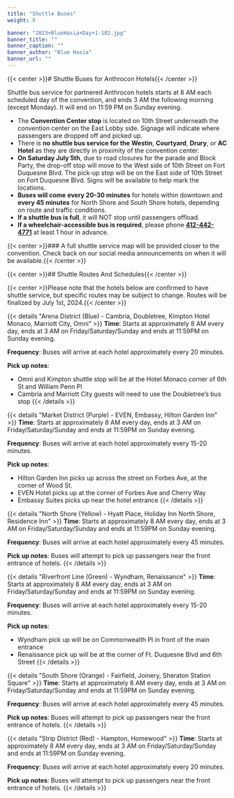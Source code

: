```yaml
---
title: "Shuttle Buses"
weight: 0

banner: "2023+BlueHasia+Day+1-102.jpg"
banner_title: ""
banner_caption: ""
banner_author: "Blue Hasia"
banner_url: ""
---
```


{{< center >}}# Shuttle Buses for Anthrocon Hotels{{< /center >}}

Shuttle bus service for partnered Anthrocon hotels starts at 8 AM each scheduled day of the convention, and ends 3 AM the following morning (except Monday). It will end on 11:59 PM on Sunday evening.

- The **Convention Center stop** is located on 10th Street underneath the convention center on the East Lobby side. Signage will indicate where passengers are dropped off and picked up.
- There is **no shuttle bus service for the** **Westin**, **Courtyard**, **Drury**, or **AC Hotel** as they are directly in proximity of the convention center.
- **On Saturday July 5th**, due to road closures for the parade and Block Party, the drop-off stop will move to the West side of 10th Street on Fort Duquesne Blvd. The pick-up stop will be on the East side of 10th Street on Fort Duquesne Blvd. Signs will be available to help mark the locations.
- **Buses will come** **every 20-30 minutes** for hotels within downtown and **every 45 minutes** for North Shore and South Shore hotels, depending on route and traffic conditions.
- **If a shuttle bus is full**, it will NOT stop until passengers offload.
- **If a wheelchair-accessible bus is required**, please phone [**412-442-4771**](tel:412-442-4771) at least 1 hour in advance.

{{< center >}}### A full shuttle service map will be provided closer to the convention. Check back on our social media announcements on when it will be available.{{< /center >}}

{{< center >}}## Shuttle Routes And Schedules{{< /center >}}

{{< center >}}Please note that the hotels below are confirmed to have shuttle service, but specific routes may be subject to change. Routes will be finalized by July 1st, 2024.{{< /center >}}

{{< details "Arena District (Blue) - Cambria, Doubletree, Kimpton Hotel Monaco, Marriott City, Omni" >}}
**Time**: Starts at approximately 8 AM every day, ends at 3 AM on Friday/Saturday/Sunday and ends at 11:59PM on Sunday evening.

**Frequency**: Buses will arrive at each hotel approximately every 20 minutes.

**Pick up notes**:

- Omni and Kimpton shuttle stop will be at the Hotel Monaco corner of 6th St and William Penn Pl
- Cambria and Marriott City guests will need to use the Doubletree’s bus stop
{{< /details >}}

{{< details "Market District (Purple) - EVEN, Embassy, Hilton Garden Inn" >}}
**Time**: Starts at approximately 8 AM every day, ends at 3 AM on Friday/Saturday/Sunday and ends at 11:59PM on Sunday evening.

**Frequency**: Buses will arrive at each hotel approximately every 15-20 minutes.

**Pick up notes**:

- Hilton Garden Inn picks up across the street on Forbes Ave, at the corner of Wood St.
- EVEN Hotel picks up at the corner of Forbes Ave and Cherry Way
- Embassy Suites picks up near the hotel entrance
{{< /details >}}

{{< details "North Shore (Yellow) - Hyatt Place, Holiday Inn North Shore, Residence Inn" >}}
**Time**: Starts at approximately 8 AM every day, ends at 3 AM on Friday/Saturday/Sunday and ends at 11:59PM on Sunday evening.

**Frequency**: Buses will arrive at each hotel approximately every 45 minutes.

**Pick up notes**: Buses will attempt to pick up passengers near the front entrance of hotels.
{{< /details >}}

{{< details "Riverfront Line (Green) - Wyndham, Renaissance" >}}
**Time**: Starts at approximately 8 AM every day, ends at 3 AM on Friday/Saturday/Sunday and ends at 11:59PM on Sunday evening.

**Frequency**: Buses will arrive at each hotel approximately every 15-20 minutes.

**Pick up notes**:

- Wyndham pick up will be on Commonwealth Pl in front of the main entrance
- Renaissance pick up will be at the corner of Ft. Duquesne Blvd and 6th Street
{{< /details >}}

{{< details "South Shore (Orange) - Fairfield, Joinery, Sheraton Station Square" >}}
**Time**: Starts at approximately 8 AM every day, ends at 3 AM on Friday/Saturday/Sunday and ends at 11:59PM on Sunday evening.

**Frequency**: Buses will arrive at each hotel approximately every 45 minutes.

**Pick up notes**: Buses will attempt to pick up passengers near the front entrance of hotels.
{{< /details >}}

{{< details "Strip District (Red) - Hampton, Homewood" >}}
**Time**: Starts at approximately 8 AM every day, ends at 3 AM on Friday/Saturday/Sunday and ends at 11:59PM on Sunday evening.

**Frequency**: Buses will arrive at each hotel approximately every 20 minutes.

**Pick up notes**: Buses will attempt to pick up passengers near the front entrance of hotels.
{{< /details >}}
